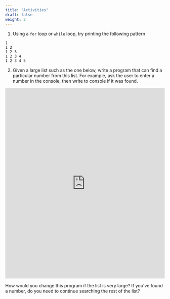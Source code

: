 ```yaml
---
title: "Activities"
draft: false
weight: 2
---
```


1. Using a `for` loop or `while` loop, try printing the following pattern
```
1 
1 2 
1 2 3 
1 2 3 4 
1 2 3 4 5
```

2. Given a large list such as the one below, write a program that can find a particular number from this list.
For example, ask the user to enter a number in the console, then write to console if it was found.
<iframe height="600px" width="100%" src="https://repl.it/@nuevofoundation/python-loops-activity?lite=true" scrolling="no" frameborder="no" allowtransparency="true" allowfullscreen="true" sandbox="allow-forms allow-pointer-lock allow-popups allow-same-origin allow-scripts allow-modals"></iframe>

How would you change this program if the list is very large?  If you've found a number, do you need to continue searching the rest of the list?